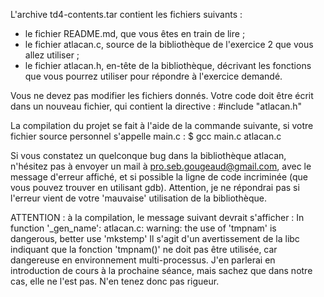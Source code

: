 L'archive td4-contents.tar contient les fichiers suivants :
- le fichier README.md, que vous êtes en train de lire ;
- le fichier atlacan.c, source de la bibliothèque de l'exercice 2 que vous
  allez utiliser ;
- le fichier atlacan.h, en-tête de la bibliothèque, décrivant les fonctions
  que vous pourrez utiliser pour répondre à l'exercice demandé.

Vous ne devez pas modifier les fichiers donnés. Votre code doit être écrit dans
un nouveau fichier, qui contient la directive :
#include "atlacan.h"

La compilation du projet se fait à l'aide de la commande suivante, si votre
fichier source personnel s'appelle main.c :
$ gcc main.c atlacan.c

Si vous constatez un quelconque bug dans la bibliothèque atlacan, n'hésitez pas
à envoyer un mail à pro.seb.gougeaud@gmail.com, avec le message d'erreur
affiché, et si possible la ligne de code incriminée (que vous pouvez trouver
en utilisant gdb). Attention, je ne répondrai pas si l'erreur vient de votre
'mauvaise' utilisation de la bibliothèque.

ATTENTION : à la compilation, le message suivant devrait s'afficher :
  In function '\_gen_name':
  atlacan.c: warning: the use of 'tmpnam' is dangerous, better use 'mkstemp'
Il s'agit d'un avertissement de la libc indiquant que la fonction 'tmpnam()' ne
doit pas être utilisée, car dangereuse en environnement multi-processus. J'en
parlerai en introduction de cours à la prochaine séance, mais sachez que dans
notre cas, elle ne l'est pas. N'en tenez donc pas rigueur.